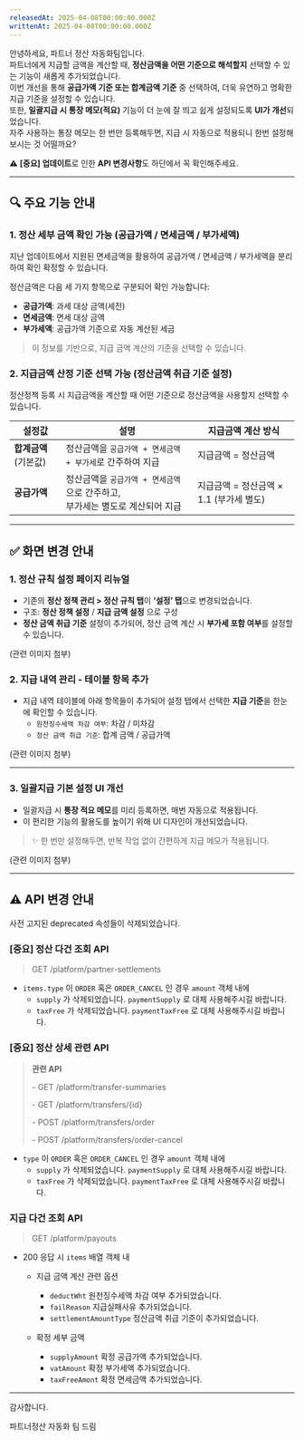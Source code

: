 ```yaml
---
releasedAt: 2025-04-08T00:00:00.000Z
writtenAt: 2025-04-08T00:00:00.000Z
---
```


안녕하세요, 파트너 정산 자동화팀입니다.<br />
파트너에게 지급할 금액을 계산할 때, **정산금액을 어떤 기준으로 해석할지** 선택할 수 있는 기능이 새롭게 추가되었습니다.<br />
이번 개선을 통해 **공급가액 기준 또는 합계금액 기준** 중 선택하여, 더욱 유연하고 명확한 지급 기준을 설정할 수 있습니다.<br />
또한, **일괄지급 시 통장 메모(적요)** 기능이 더 눈에 잘 띄고 쉽게 설정되도록 **UI가 개선**되었습니다.<br />
자주 사용하는 통장 메모는 한 번만 등록해두면, 지급 시 자동으로 적용되니 한번 설정해보시는 것 어떨까요? <br />

⚠️ **\[중요] 업데이트**로 인한 **API 변경사항**도 하단에서 꼭 확인해주세요.

---

## 🔍 주요 기능 안내

### 1. **정산 세부 금액 확인 가능 (공급가액 / 면세금액 / 부가세액)**

지난 업데이트에서 지원된 면세금액을 활용하여 공급가액 / 면세금액 / 부가세액을 분리하여 확인 확정할 수 있습니다.

정산금액은 다음 세 가지 항목으로 구분되어 확인 가능합니다:

- **공급가액**: 과세 대상 금액(세전)
- **면세금액**: 면세 대상 금액
- **부가세액**: 공급가액 기준으로 자동 계산된 세금

> 이 정보를 기반으로, 지급 금액 계산의 기준을 선택할 수 있습니다.

### 2. **지급금액 산정 기준 선택 가능 (정산금액 취급 기준 설정)**

정산정책 등록 시 지급금액을 계산할 때 어떤 기준으로 정산금액을 사용할지 선택할 수 있습니다.

|설정값               |**설명**                                                                           |**지급금액 계산 방식**                 |
|---------------------|-----------------------------------------------------------------------------------|---------------------------------------|
|**합계금액** (기본값)|정산금액을 `공급가액 + 면세금액 + 부가세`로 간주하여 지급                          |지급금액 = 정산금액                    |
|**공급가액**         |정산금액을 `공급가액 + 면세금액`으로 간주하고, <br /> 부가세는 별도로 계산되어 지급|지급금액 = 정산금액 × 1.1 (부가세 별도)|

---

## ✅ 화면 변경 안내

### 1. 정산 규칙 **설정 페이지 리뉴얼**

- 기존의 **정산 정책 관리 > 정산 규칙 탭**이 **‘설정’ 탭**으로 변경되었습니다.
- 구조: **정산 정책 설정** / **지급 금액 설정** 으로 구성
- **정산 금액 취급 기준** 설정이 추가되어, 정산 금액 계산 시 **부가세 포함 여부**를 설정할 수 있습니다.

(관련 이미지 첨부)

### 2. **지급 내역 관리 - 테이블 항목 추가**

- 지급 내역 테이블에 아래 항목들이 추가되어 설정 탭에서 선택한 **지급 기준**을 한눈에 확인할 수 있습니다.
  - `원천징수세액 차감 여부`: 차감 / 미차감
  - `정산 금액 취급 기준`: 합계 금액 / 공급가액

(관련 이미지 첨부)

---

### 3. **일괄지급 기본 설정 UI 개선**

- 일괄지급 시 **통장 적요 메모**를 미리 등록하면, 매번 자동으로 적용됩니다.
- 이 편리한 기능의 활용도를 높이기 위해 UI 디자인이 개선되었습니다.

> ✨ 한 번만 설정해두면, 반복 작업 없이 간편하게 지급 메모가 적용됩니다.

(관련 이미지 첨부)

---

## ⚠️ API 변경 안내

사전 고지된 deprecated 속성들이 삭제되었습니다.

### \[중요] 정산 다건 조회 API

> GET /platform/partner-settlements

- `items.type` 이 `ORDER` 혹은 `ORDER_CANCEL` 인 경우 `amount` 객체 내에
  - `supply` 가 삭제되었습니다. `paymentSupply` 로 대체 사용해주시길 바랍니다.
  - `taxFree` 가 삭제되었습니다. `paymentTaxFree` 로 대체 사용해주시길 바랍니다.

### \[중요] 정산 상세 관련 API

> **관련 API**
>
> \- GET /platform/transfer-summaries
>
> \- GET /platform/transfers/{id}
>
> \- POST /platform/transfers/order
>
> \- POST /platform/transfers/order-cancel

- `type` 이 `ORDER` 혹은 `ORDER_CANCEL` 인 경우 `amount` 객체 내에
  - `supply` 가 삭제되었습니다. `paymentSupply` 로 대체 사용해주시길 바랍니다.
  - `taxFree` 가 삭제되었습니다. `paymentTaxFree` 로 대체 사용해주시길 바랍니다.

### 지급 다건 조회 API

> GET /platform/payouts

- 200 응답 시  `items` 배열 객체 내
  - 지급 금액 계산 관련 옵션
    - `deductWht` 원천징수세액 차감 여부 추가되었습니다.
    - `failReason` 지급실패사유 추가되었습니다.
    - `settlementAmountType` 정산금액 취급 기준이 추가되었습니다.

  - 확정 세부 금액
    - `supplyAmount` 확정 공급가액 추가되었습니다.
    - `vatAmount` 확정 부가세액 추가되었습니다.
    - `taxFreeAmont` 확정 면세금액 추가되었습니다.

---

감사합니다.

파트너정산 자동화 팀 드림
